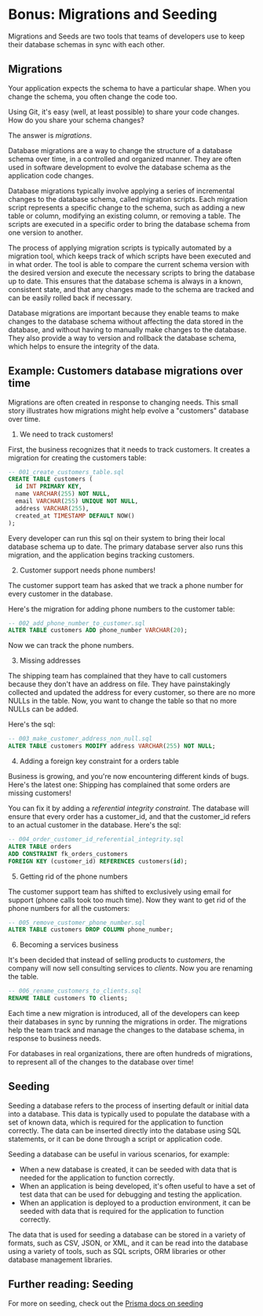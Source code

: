 # Bonus: Migrations and Seeding

Migrations and Seeds are two tools that teams of developers use to keep their
database schemas in sync with each other.

## Migrations

Your application expects the schema to have a particular shape. When you change
the schema, you often change the code too.

Using Git, it's easy (well, at least possible) to share your code changes. How
do you share your schema changes?

The answer is _migrations_.

Database migrations are a way to change the structure of a database schema over time, in a controlled and organized manner. They are often used in software development to evolve the database schema as the application code changes.

Database migrations typically involve applying a series of incremental changes to the database schema, called migration scripts. Each migration script represents a specific change to the schema, such as adding a new table or column, modifying an existing column, or removing a table. The scripts are executed in a specific order to bring the database schema from one version to another.

The process of applying migration scripts is typically automated by a migration tool, which keeps track of which scripts have been executed and in what order. The tool is able to compare the current schema version with the desired version and execute the necessary scripts to bring the database up to date. This ensures that the database schema is always in a known, consistent state, and that any changes made to the schema are tracked and can be easily rolled back if necessary.

Database migrations are important because they enable teams to make changes to the database schema without affecting the data stored in the database, and without having to manually make changes to the database. They also provide a way to version and rollback the database schema, which helps to ensure the integrity of the data.

## Example: Customers database migrations over time

Migrations are often created in response to changing needs. This small story
illustrates how migrations might help evolve a "customers" database over time.

1. We need to track customers!

First, the business recognizes that it needs to track customers. It creates a
migration for creating the customers table:

```sql
-- 001_create_customers_table.sql
CREATE TABLE customers (
  id INT PRIMARY KEY,
  name VARCHAR(255) NOT NULL,
  email VARCHAR(255) UNIQUE NOT NULL,
  address VARCHAR(255),
  created_at TIMESTAMP DEFAULT NOW()
);
```

Every developer can run this sql on their system to bring their local database
schema up to date. The primary database server also runs this migration, and the
application begins tracking customers.

2. Customer support needs phone numbers!

The customer support team has asked that we track a phone number for every 
customer in the database.

Here's the migration for adding phone numbers to the customer table:

```sql
-- 002_add_phone_number_to_customer.sql
ALTER TABLE customers ADD phone_number VARCHAR(20);
```

Now we can track the phone numbers.

3. Missing addresses

The shipping team has complained that they have to call customers because they
don't have an address on file. They have painstakingly collected and updated the
address for every customer, so there are no more NULLs in the table. Now, you
want to change the table so that no more NULLs can be added.

Here's the sql:
```sql
-- 003_make_customer_address_non_null.sql
ALTER TABLE customers MODIFY address VARCHAR(255) NOT NULL;
```

4. Adding a foreign key constraint for a orders table

Business is growing, and you're now encountering different kinds of bugs. Here's
the latest one: Shipping has complained that some orders are missing customers!

You can fix it by adding a _referential integrity constraint_. The database will
ensure that every order has a customer_id, and that the customer_id refers to an
actual customer in the database. Here's the sql:

```sql
-- 004_order_customer_id_referential_integrity.sql
ALTER TABLE orders
ADD CONSTRAINT fk_orders_customers
FOREIGN KEY (customer_id) REFERENCES customers(id);
```

5. Getting rid of the phone numbers

The customer support team has shifted to exclusively using email for support
(phone calls took too much time). Now they want to get rid of the phone numbers
for all the customers:

```sql
-- 005_remove_customer_phone_number.sql
ALTER TABLE customers DROP COLUMN phone_number;
```

6. Becoming a services business

It's been decided that instead of selling products to _customers_, the company
will now sell consulting services to _clients_. Now you are renaming the table.

```sql
-- 006_rename_customers_to_clients.sql
RENAME TABLE customers TO clients;
```

Each time a new migration is introduced, all of the developers can keep their
databases in sync by running the migrations in order. The migrations help the
team track and manage the changes to the database schema, in response to
business needs.

For databases in real organizations, there are often hundreds of migrations, to
represent all of the changes to the database over time!

## Seeding

Seeding a database refers to the process of inserting default or initial data into a database. This data is typically used to populate the database with a set of known data, which is required for the application to function correctly. The data can be inserted directly into the database using SQL statements, or it can be done through a script or application code.

Seeding a database can be useful in various scenarios, for example:

- When a new database is created, it can be seeded with data that is needed for the application to function correctly.
- When an application is being developed, it's often useful to have a set of test data that can be used for debugging and testing the application.
- When an application is deployed to a production environment, it can be seeded with data that is required for the application to function correctly.

The data that is used for seeding a database can be stored in a variety of formats, such as CSV, JSON, or XML, and it can be read into the database using a variety of tools, such as SQL scripts, ORM libraries or other database management libraries.

## Further reading: Seeding

For more on seeding, check out the [Prisma docs on seeding](https://www.prisma.io/docs/guides/database/seed-database)
